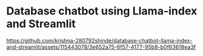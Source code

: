 ﻿# Database chatbot using Llama-index and Streamlit
https://github.com/krishna-280792shinde/database-chatbot-llama-index-and-streamlit/assets/115443078/3e652a75-6f57-4177-95b8-b0f63618ea3f

 

